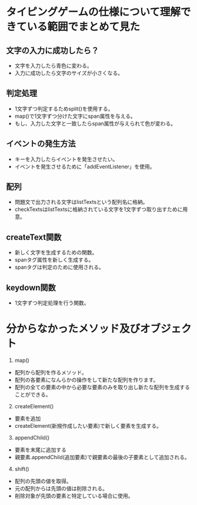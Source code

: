 # タイピングゲームの仕様について理解できている範囲でまとめて見た

## 文字の入力に成功したら？
- 文字を入力したら青色に変わる。
- 入力に成功したら文字のサイズが小さくなる。

## 判定処理
- 1文字ずつ判定するためsplit()を使用する。
- map()で1文字ずつ分けた文字にspan属性を与える。
- もし、入力した文字と一致したらspan属性が与えられて色が変わる。

## イベントの発生方法
- キーを入力したらイベントを発生させたい。
- イベントを発生させるために「addEventListener」を使用。

## 配列
- 問題文で出力される文字はlistTextsという配列名に格納。
- checkTextsはlistTextsに格納されている文字を1文字ずつ取り出すために用意。

## createText関数
- 新しく文字を生成するための関数。
- spanタグ属性を新しく生成する。
- spanタグは判定のために使用される。

## keydown関数
- 1文字ずつ判定処理を行う関数。

# 分からなかったメソッド及びオブジェクト
1. map()
- 配列から配列を作るメソッド。
- 配列の各要素になんらかの操作をして新たな配列を作ります。
- 配列の全ての要素の中から必要な要素のみを取り出し新たな配列を生成することができる。

2. createElement()
- 要素を追加
- createElement(新規作成したい要素)で新しく要素を生成する。

3. appendChild()
- 要素を末尾に追加する
- 親要素.appendChild(追加要素)で親要素の最後の子要素として追加される。

4. shift()
- 配列の先頭の値を取得。
- 元の配列からは先頭の値は削除される。
- 削除対象が先頭の要素と特定している場合に使用。
